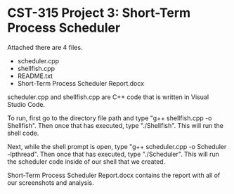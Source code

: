 # CST-315 Project 3: Short-Term Process Scheduler

Attached there are 4 files.
* scheduler.cpp
* shellfish.cpp
* README.txt
* Short-Term Process Scheduler Report.docx

scheduler.cpp and shellfish.cpp are C++ code that is written in Visual Studio Code. 

To run, first go to the directory file path and type "g++ shellfish.cpp -o Shellfish". Then once that has executed, type "./Shellfish". This will run the shell code. 

Next, while the shell prompt is open, type "g++ scheduler.cpp -o Scheduler -lpthread". Then once that has executed, type "./Scheduler". This will run the scheduler code inside of our shell that we created.

Short-Term Process Scheduler Report.docx contains the report with all of our screenshots and analysis.